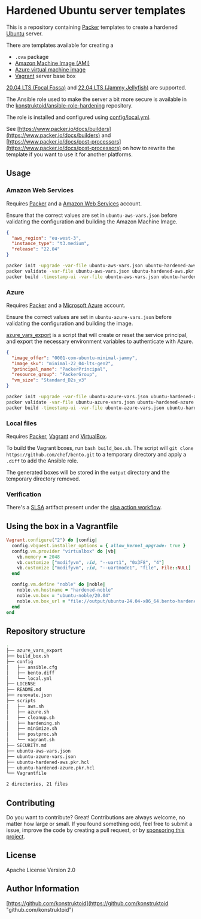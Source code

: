 # Hardened Ubuntu server templates

This is a repository containing [Packer](https://www.packer.io/)
templates to create a hardened [Ubuntu](https://releases.ubuntu.com) server.

There are templates available for creating a
- `.ova` package
- [Amazon Machine Image (AMI)](https://docs.aws.amazon.com/AWSEC2/latest/UserGuide/AMIs.html)
- [Azure virtual machine image](https://learn.microsoft.com/en-us/azure/virtual-machines/linux/build-image-with-packer)
- [Vagrant](https://www.vagrantup.com/) server base box

[20.04 LTS (Focal Fossa)](https://releases.ubuntu.com/focal/) and
[22.04 LTS (Jammy Jellyfish)](https://releases.ubuntu.com/jammy/) are supported.

The Ansible role used to make the server a bit more secure is available in the
[konstruktoid/ansible-role-hardening](https://github.com/konstruktoid/ansible-role-hardening)
repository.

The role is installed and configured using [config/local.yml](./config/local.yml).

See [https://www.packer.io/docs/builders](https://www.packer.io/docs/builders)
and [https://www.packer.io/docs/post-processors](https://www.packer.io/docs/post-processors)
on how to rewrite the template if you want to use it for another platforms.

## Usage

### Amazon Web Services

Requires [Packer](https://www.packer.io/) and a
[Amazon Web Services](https://aws.amazon.com/) account.

Ensure that the correct values are set in `ubuntu-aws-vars.json` before
validating the configuration and building the Amazon Machine Image.

```json
{
  "aws_region": "eu-west-3",
  "instance_type": "t3.medium",
  "release": "22.04"
}
```

```sh
packer init -upgrade -var-file ubuntu-aws-vars.json ubuntu-hardened-aws.pkr.hcl
packer validate -var-file ubuntu-aws-vars.json ubuntu-hardened-aws.pkr.hcl
packer build -timestamp-ui -var-file ubuntu-aws-vars.json ubuntu-hardened-aws.pkr.hcl
```

### Azure

Requires [Packer](https://www.packer.io/) and a
[Microsoft Azure](https://portal.azure.com/) account.

Ensure the correct values are set in `ubuntu-azure-vars.json` before
validating the configuration and building the image.

[azure_vars_export](azure_vars_export) is a script that will create or reset
the service principal, and export the necessary environment variables to
authenticate with Azure.

```json
{
  "image_offer": "0001-com-ubuntu-minimal-jammy",
  "image_sku": "minimal-22_04-lts-gen2",
  "principal_name": "PackerPrincipal",
  "resource_group": "PackerGroup",
  "vm_size": "Standard_D2s_v3"
}
```

```sh
packer init -upgrade -var-file ubuntu-azure-vars.json ubuntu-hardened-azure.pkr.hcl
packer validate -var-file ubuntu-azure-vars.json ubuntu-hardened-azure.pkr.hcl
packer build -timestamp-ui -var-file ubuntu-azure-vars.json ubuntu-hardened-azure.pkr.hcl
```

### Local files

Requires [Packer](https://www.packer.io/),
[Vagrant](https://www.vagrantup.com/) and
[VirtualBox](https://www.virtualbox.org).

To build the Vagrant boxes, run `bash build_box.sh`.
The script will `git clone https://github.com/chef/bento.git` to a temporary
directory and apply a `.diff` to add the Ansible role.

The generated boxes will be stored in the `output` directory and the
temporary directory removed.

### Verification

There's a [SLSA](https://slsa.dev/) artifact present under the
[slsa action workflow](https://github.com/konstruktoid/hardened-images/actions/workflows/slsa.yml).

## Using the box in a Vagrantfile

```ruby
Vagrant.configure("2") do |config|
  config.vbguest.installer_options = { allow_kernel_upgrade: true }
  config.vm.provider "virtualbox" do |vb|
    vb.memory = 2048
    vb.customize ["modifyvm", :id, "--uart1", "0x3F8", "4"]
    vb.customize ["modifyvm", :id, "--uartmode1", "file", File::NULL]
  end

  config.vm.define "noble" do |noble|
    noble.vm.hostname = "hardened-noble"
    noble.vm.box = "ubuntu-noble/20.04"
    noble.vm.box_url = "file://output/ubuntu-24.04-x86_64.bento-hardened.box"
  end
end
```

## Repository structure

```sh
.
├── azure_vars_export
├── build_box.sh
├── config
│   ├── ansible.cfg
│   ├── bento.diff
│   └── local.yml
├── LICENSE
├── README.md
├── renovate.json
├── scripts
│   ├── aws.sh
│   ├── azure.sh
│   ├── cleanup.sh
│   ├── hardening.sh
│   ├── minimize.sh
│   ├── postproc.sh
│   └── vagrant.sh
├── SECURITY.md
├── ubuntu-aws-vars.json
├── ubuntu-azure-vars.json
├── ubuntu-hardened-aws.pkr.hcl
├── ubuntu-hardened-azure.pkr.hcl
└── Vagrantfile

2 directories, 21 files
```

## Contributing

Do you want to contribute? Great! Contributions are always welcome,
no matter how large or small. If you found something odd, feel free to submit a
issue, improve the code by creating a pull request, or by
[sponsoring this project](https://github.com/sponsors/konstruktoid).

## License

Apache License Version 2.0

## Author Information

[https://github.com/konstruktoid](https://github.com/konstruktoid "github.com/konstruktoid")
